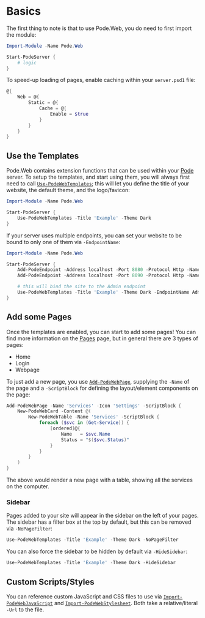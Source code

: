 # Basics

The first thing to note is that to use Pode.Web, you do need to first import the module:

```powershell
Import-Module -Name Pode.Web

Start-PodeServer {
    # logic
}
```

To speed-up loading of pages, enable caching within your `server.psd1` file:

```powershell
@{
    Web = @{
        Static = @{
            Cache = @{
                Enable = $true
            }
        }
    }
}
```

## Use the Templates

Pode.Web contains extension functions that can be used within your [Pode](https://github.com/Badgerati/Pode) server. To setup the templates, and start using them, you will always first need to call [`Use-PodeWebTemplates`](../../Functions/Utilities/Use-PodeWebTemplates); this will let you define the title of your website, the default theme, and the logo/favicon:

```powershell
Import-Module -Name Pode.Web

Start-PodeServer {
    Use-PodeWebTemplates -Title 'Example' -Theme Dark
}
```

If your server uses multiple endpoints, you can set your website to be bound to only one of them via `-EndpointName`:

```powershell
Import-Module -Name Pode.Web

Start-PodeServer {
    Add-PodeEndpoint -Address localhost -Port 8080 -Protocol Http -Name User
    Add-PodeEndpoint -Address localhost -Port 8090 -Protocol Http -Name Admin

    # this will bind the site to the Admin endpoint
    Use-PodeWebTemplates -Title 'Example' -Theme Dark -EndpointName Admin
}
```

## Add some Pages

Once the templates are enabled, you can start to add some pages! You can find more information on the [Pages](../Pages) page, but in general there are 3 types of pages:

* Home
* Login
* Webpage

To just add a new page, you use [`Add-PodeWebPage`](../../Functions/Pages/Add-PodeWebPage), supplying the `-Name` of the page and a `-ScriptBlock` for defining the layout/element components on the page:

```powershell
Add-PodeWebPage -Name 'Services' -Icon 'Settings' -ScriptBlock {
    New-PodeWebCard -Content @(
        New-PodeWebTable -Name 'Services' -ScriptBlock {
            foreach ($svc in (Get-Service)) {
                [ordered]@{
                    Name   = $svc.Name
                    Status = "$($svc.Status)"
                }
            }
        }
    )
}
```

The above would render a new page with a table, showing all the services on the computer.

### Sidebar

Pages added to your site will appear in the sidebar on the left of your pages. The sidebar has a filter box at the top by default, but this can be removed via `-NoPageFilter`:

```powershell
Use-PodeWebTemplates -Title 'Example' -Theme Dark -NoPageFilter
```

You can also force the sidebar to be hidden by default via `-HideSidebar`:

```powershell
Use-PodeWebTemplates -Title 'Example' -Theme Dark -HideSidebar
```

## Custom Scripts/Styles

You can reference custom JavaScript and CSS files to use via [`Import-PodeWebJavaScript`](../../Functions/Utilities/Import-PodeWebJavaScript) and [`Import-PodeWebStylesheet`](../../Functions/Utilities/Import-PodeWebStylesheet). Both take a relative/literal `-Url` to the file.
